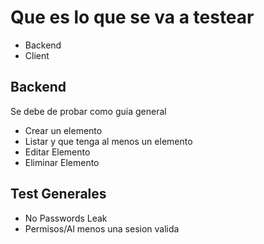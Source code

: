 


# Que es lo que se va a testear

 * Backend
 * Client



## Backend

 Se debe de probar como guia general


  * Crear un elemento
  * Listar y que tenga al menos un elemento
  * Editar Elemento
  * Eliminar Elemento




## Test Generales

 * No Passwords Leak
 * Permisos/Al menos una sesion valida
